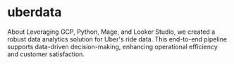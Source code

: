 # uberdata
About Leveraging GCP, Python, Mage, and Looker Studio, we created a robust data analytics solution for Uber's ride data. This end-to-end pipeline supports data-driven decision-making, enhancing operational efficiency and customer satisfaction.

